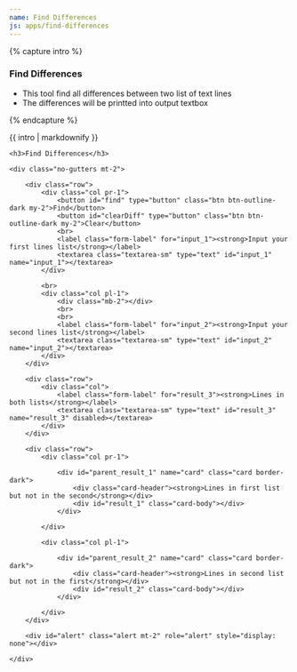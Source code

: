 ```yaml
---
name: Find Differences
js: apps/find-differences
---
```


{% capture intro %}
### Find Differences
<!--separator-->
- This tool find all differences between two list of text lines
- The differences will be printted into output textbox
<!--separator-->
{% endcapture %}

<div class="tool-wrapper mb-4">
    {{ intro | markdownify }}
</div>

<div class="tool-wrapper">

    <h3>Find Differences</h3>

    <div class="no-gutters mt-2">

        <div class="row">
            <div class="col pr-1">
                <button id="find" type="button" class="btn btn-outline-dark my-2">Find</button>
                <button id="clearDiff" type="button" class="btn btn-outline-dark my-2">Clear</button>
                <br>
                <label class="form-label" for="input_1"><strong>Input your first lines list</strong></label>
                <textarea class="textarea-sm" type="text" id="input_1" name="input_1"></textarea>
            </div>

            <br>
            <div class="col pl-1">
                <div class="mb-2"></div>
                <br>
                <br>
                <label class="form-label" for="input_2"><strong>Input your second lines list</strong></label>
                <textarea class="textarea-sm" type="text" id="input_2" name="input_2"></textarea>
            </div>
        </div>

        <div class="row">
            <div class="col">
                <label class="form-label" for="result_3"><strong>Lines in both lists</strong></label>
                <textarea class="textarea-sm" type="text" id="result_3" name="result_3" disabled></textarea>
            </div>
        </div>

        <div class="row">
            <div class="col pr-1">

                <div id="parent_result_1" name="card" class="card border-dark">
                    <div class="card-header"><strong>Lines in first list but not in the second</strong></div>
                    <div id="result_1" class="card-body"></div>
                </div>

            </div>

            <div class="col pl-1">

                <div id="parent_result_2" name="card" class="card border-dark">
                    <div class="card-header"><strong>Lines in second list but not in the first</strong></div>
                    <div id="result_2" class="card-body"></div>
                </div>

            </div>
        </div>

        <div id="alert" class="alert mt-2" role="alert" style="display: none"></div>

    </div>

</div>